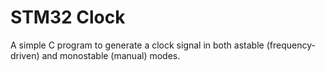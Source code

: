 # STM32 Clock

A simple C program to generate a clock signal in both astable (frequency-driven)
and monostable (manual) modes.

